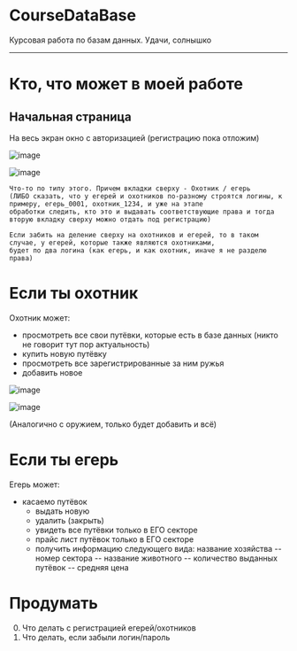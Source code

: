 # CourseDataBase
Курсовая работа по базам данных. Удачи, солнышко

---
# Кто, что может в моей работе
## Начальная страница
На весь экран окно с авторизацией (регистрацию пока отложим) 

![image](https://user-images.githubusercontent.com/54107546/105728742-8db49d00-5f3d-11eb-8332-384dfe922bae.png)

![image](https://user-images.githubusercontent.com/54107546/105747922-7502b200-5f52-11eb-8be1-c716168a2411.png)


```
Что-то по типу этого. Причем вкладки сверху - Охотник / егерь 
(ЛИБО сказать, что у егерей и охотников по-разному строятся логины, к примеру, егерь_0001, охотник_1234, и уже на этапе 
обработки следить, кто это и выдавать соответствующие права и тогда вторую вкладку сверху можно отдать под регистрацию)

Если забить на деление сверху на охотников и егерей, то в таком случае, у егерей, которые также являются охотниками, 
будет по два логина (как егерь, и как охотник, иначе я не разделю права)
```

# Если ты охотник
Охотник может:
- просмотреть все свои путёвки, которые есть в базе данных (никто не говорит тут пор актуальность)
- купить новую путёвку
- просмотреть все зарегистрированные за ним ружья
- добавить новое

![image](https://user-images.githubusercontent.com/54107546/105752863-e04f8280-5f58-11eb-9217-75982f33a25a.png)

![image](https://user-images.githubusercontent.com/54107546/105753932-79cb6400-5f5a-11eb-92ab-2b8f1c5183ae.png)

(Аналогично с оружием, только будет добавить и всё)

# Если ты егерь
Егерь может:
- касаемо путёвок
  - выдать новую
  - удалить (закрыть)
  - увидеть все путёвки только в ЕГО секторе
  - прайс лист путёвок только в ЕГО секторе
  - получить информацию следующего вида: название хозяйства -- номер сектора -- название животного -- количество выданных путёвок -- средняя цена



# Продумать
0. Что делать с регистрацией егерей/охотников
0. Что делать, если забыли логин/пароль
